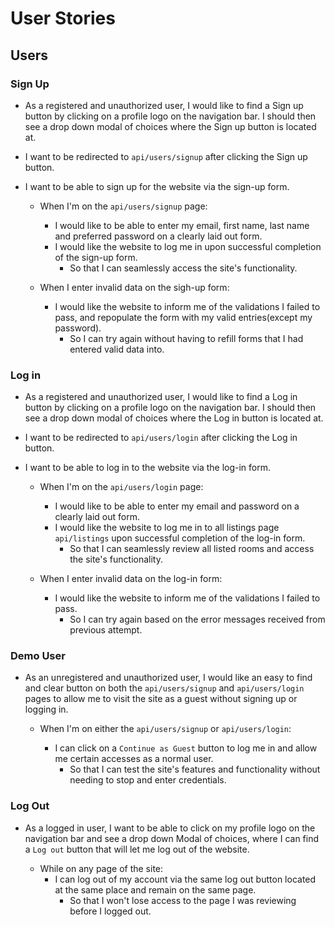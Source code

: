 # User Stories

## Users

### Sign Up

- As a registered and unauthorized user, I would like to find a Sign up button by clicking on a profile logo on the navigation bar. I should then see a drop down modal of choices where the Sign up button is located at. 
- I want to be redirected to `api/users/signup` after clicking the Sign up button.
- I want to be able to sign up for the website via the sign-up form.

    - When I'm on the `api/users/signup` page:

        - I would like to be able to enter my email, first name, last name and preferred password on a clearly laid out form.
        - I would like the website to log me in upon successful completion of the sign-up form.
            - So that I can seamlessly access the site's functionality.    
    - When I enter invalid data on the sigh-up form:

        - I would like the website to inform me of the validations I failed to pass, and repopulate the form with my valid entries(except my password).
            - So I can try again without having to refill forms that I had entered valid data into.

### Log in

- As a registered and unauthorized user, I would like to find a Log in button by clicking on a profile logo on the navigation bar. I should then see a drop down modal of choices where the Log in button is located at. 
- I want to be redirected to `api/users/login` after clicking the Log in button.
- I want to be able to log in to the website via the log-in form.

    - When I'm on the `api/users/login` page:

        - I would like to be able to enter my email and password on a clearly laid out form.
        - I would like the website to log me in to all listings page `api/listings` upon successful completion of the log-in form.
            - So that I can seamlessly review all listed rooms and access the site's functionality.
    - When I enter invalid data on the log-in form:

        - I would like the website to inform me of the validations I failed to pass.
            - So I can try again based on the error messages received from previous attempt.

### Demo User

- As an unregistered and unauthorized user, I would like an easy to find and clear button on both the `api/users/signup` and `api/users/login` pages to allow me to visit the site as a guest without signing up or logging in.

    - When I'm on either the `api/users/signup` or `api/users/login`:
    
        - I can click on a `Continue as Guest` button to log me in and allow me certain accesses as a normal user.
            - So that I can test the site's features and functionality without needing to stop and enter credentials.

### Log Out

- As a logged in user, I want to be able to click on my profile logo on the navigation bar and see a drop down Modal of choices, where I can find a `Log out` button that will let me log out of the website.

    - While on any page of the site:
        - I can log out of my account via the same log out button located at the same place and remain on the same page.
            - So that I won't lose access to the page I was reviewing before I logged out.



